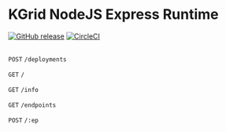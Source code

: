 # KGrid NodeJS Express Runtime

[![GitHub release](https://img.shields.io/github/release/kgrid/kgrid-node-runtime.svg)](https://github.com/kgrid/kgrid-node-runtime/releases/)
[![CircleCI](https://circleci.com/gh/kgrid/kgrid-node-runtime.svg?style=svg)](https://circleci.com/gh/kgrid/kgrid-node-runtime)

##

`POST`  `/deployments`

`GET`   `/`

`GET`   `/info`

`GET`   `/endpoints`

`POST`   `/:ep`
